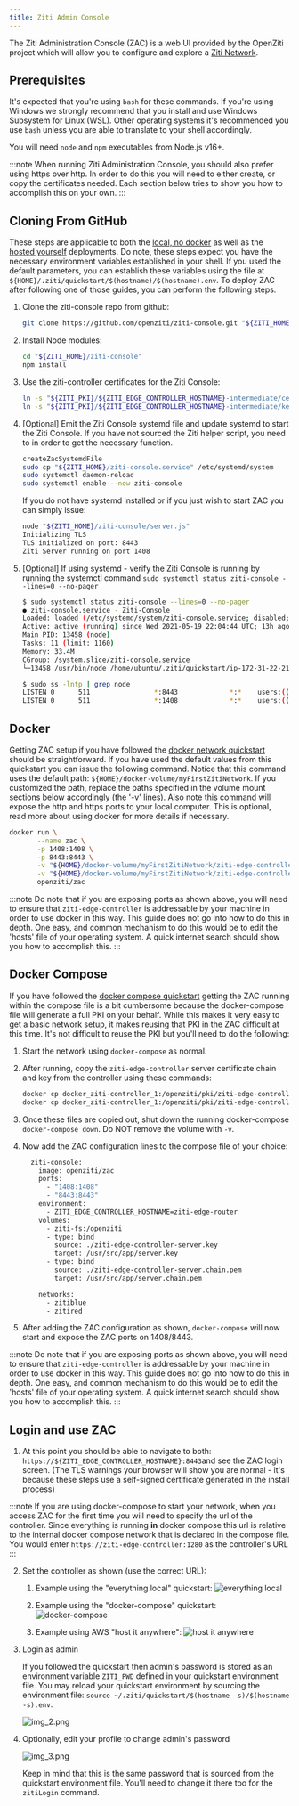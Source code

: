 ```yaml
---
title: Ziti Admin Console
---
```


The Ziti Administration Console (ZAC) is a web UI provided by the OpenZiti project which will allow you to configure and 
explore a [Ziti Network](../../introduction/intro).

## Prerequisites

It's expected that you're using `bash` for these commands. If you're using Windows we strongly recommend that you install 
and use Windows Subsystem for Linux (WSL). Other operating systems it's recommended you use `bash` unless you are able to 
translate to your shell accordingly.

You will need `node` and `npm` executables from Node.js v16+.

:::note
When running Ziti Administration Console, you should also prefer using https over http. In order to do this you will need
to either create, or copy the certificates needed. Each section below tries to show you how to accomplish this on your own.
:::

## Cloning From GitHub

These steps are applicable to both the [local, no docker](../network/local-no-docker) as well as the 
[hosted yourself](../network/hosted) deployments. Do note, these steps expect you have the necessary 
environment variables established in your shell. If you used the default parameters, you can establish these variables 
using the file at `${HOME}/.ziti/quickstart/$(hostname)/$(hostname).env`. To deploy ZAC after following one of those guides,
you can perform the following steps.

1. Clone the ziti-console repo from github:

    ```bash
    git clone https://github.com/openziti/ziti-console.git "${ZITI_HOME}/ziti-console"
    ```

1. Install Node modules:

    ```bash
    cd "${ZITI_HOME}/ziti-console"
    npm install
    ````

1. Use the ziti-controller certificates for the Ziti Console:

    ```bash
    ln -s "${ZITI_PKI}/${ZITI_EDGE_CONTROLLER_HOSTNAME}-intermediate/certs/${ZITI_EDGE_CONTROLLER_HOSTNAME}-server.chain.pem" "${ZITI_HOME}/ziti-console/server.chain.pem"
    ln -s "${ZITI_PKI}/${ZITI_EDGE_CONTROLLER_HOSTNAME}-intermediate/keys/${ZITI_EDGE_CONTROLLER_HOSTNAME}-server.key" "${ZITI_HOME}/ziti-console/server.key"
    ```

1. [Optional] Emit the Ziti Console systemd file and update systemd to start the Ziti Console. If you have not sourced the 
   Ziti helper script, you need to in order to get the necessary function.

    ```bash
    createZacSystemdFile
    sudo cp "${ZITI_HOME}/ziti-console.service" /etc/systemd/system
    sudo systemctl daemon-reload
    sudo systemctl enable --now ziti-console
    ```

   If you do not have systemd installed or if you just wish to start ZAC you can simply issue:

   ```bash
   node "${ZITI_HOME}/ziti-console/server.js"
   Initializing TLS
   TLS initialized on port: 8443
   Ziti Server running on port 1408
   ```

1. [Optional] If using systemd - verify the Ziti Console is running by running the systemctl command 
   `sudo systemctl status ziti-console --lines=0 --no-pager`

    ```bash
   $ sudo systemctl status ziti-console --lines=0 --no-pager
    ● ziti-console.service - Ziti-Console
    Loaded: loaded (/etc/systemd/system/ziti-console.service; disabled; vendor preset: enabled)
    Active: active (running) since Wed 2021-05-19 22:04:44 UTC; 13h ago
    Main PID: 13458 (node)
    Tasks: 11 (limit: 1160)
    Memory: 33.4M
    CGroup: /system.slice/ziti-console.service
    └─13458 /usr/bin/node /home/ubuntu/.ziti/quickstart/ip-172-31-22-212/ziti-console/server.js

   $ sudo ss -lntp | grep node
   LISTEN 0      511                *:8443             *:*    users:(("node",pid=26013,fd=19))           
   LISTEN 0      511                *:1408             *:*    users:(("node",pid=26013,fd=18))
    ```

## Docker

Getting ZAC setup if you have followed the [docker network quickstart](../network/local-with-docker) 
should be straightforward. If you have used the default values from this quickstart you can issue the following command. 
Notice that this command uses the default path: `${HOME}/docker-volume/myFirstZitiNetwork`. If you customized the path, 
replace the paths specified in the volume mount sections below accordingly (the '-v' lines). Also note this command will 
expose the http and https ports to your local computer. This is optional, read more about using docker for more details 
if necessary.

 ```bash
 docker run \
        --name zac \
        -p 1408:1408 \
        -p 8443:8443 \
        -v "${HOME}/docker-volume/myFirstZitiNetwork/ziti-edge-controller-intermediate/keys/ziti-edge-controller-server.key":/usr/src/app/server.key \
        -v "${HOME}/docker-volume/myFirstZitiNetwork/ziti-edge-controller-intermediate/certs/ziti-edge-controller-server.chain.pem":/usr/src/app/server.chain.pem \
        openziti/zac
 ```

:::note
Do note that if you are exposing ports as shown above, you will need to ensure that `ziti-edge-controller` is 
addressable by your machine in order to use docker in this way. This guide does not go into how to do this in depth. 
One easy, and common mechanism to do this would be to edit the 'hosts' file of your operating system. A quick 
internet search should show you how to accomplish this.
:::

## Docker Compose

If you have followed the [docker compose quickstart](../network/local-docker-compose) getting the ZAC 
running within the compose file is a bit cumbersome because the docker-compose file will generate a full PKI on your 
behalf. While this makes it very easy to get a basic network setup, it makes reusing that PKI in the ZAC difficult at 
this time.  It's not difficult to reuse the PKI but you'll need to do the following:

1. Start the network using `docker-compose` as normal.
2. After running, copy the `ziti-edge-controller` server certificate chain and key from the controller using these commands:
	```bash
   docker cp docker_ziti-controller_1:/openziti/pki/ziti-edge-controller-intermediate/keys/ziti-edge-controller-server.key .
   docker cp docker_ziti-controller_1:/openziti/pki/ziti-edge-controller-intermediate/certs/ziti-edge-controller-server.chain.pem .
	```
	
3. Once these files are copied out, shut down the running docker-compose `docker-compose down`. Do NOT remove the volume 
   with `-v`.
4. Now add the ZAC configuration lines to the compose file of your choice:
   ```bash
     ziti-console:
       image: openziti/zac
       ports:
         - "1408:1408"
         - "8443:8443"
       environment:
         - ZITI_EDGE_CONTROLLER_HOSTNAME=ziti-edge-router
       volumes:
         - ziti-fs:/openziti
         - type: bind
           source: ./ziti-edge-controller-server.key
           target: /usr/src/app/server.key
         - type: bind
           source: ./ziti-edge-controller-server.chain.pem
           target: /usr/src/app/server.chain.pem

       networks:
         - zitiblue
         - zitired
   ```
1. After adding the ZAC configuration as shown, `docker-compose` will now start and expose the ZAC ports on 1408/8443.

:::note
Do note that if you are exposing ports as shown above, you will need to ensure that `ziti-edge-controller` is
addressable by your machine in order to use docker in this way. This guide does not go into how to do this in depth.
One easy, and common mechanism to do this would be to edit the 'hosts' file of your operating system. A quick
internet search should show you how to accomplish this.
:::

## Login and use ZAC

1. At this point you should be able to navigate to both: `https://${ZITI_EDGE_CONTROLLER_HOSTNAME}:8443`and see the ZAC login
   screen. (The TLS warnings your browser will show you are normal - it's because these steps use a self-signed certificate
   generated in the install process)
   
:::note
If you are using docker-compose to start your network, when you access ZAC for the first time you will need to 
specify the url of the controller. Since everything is running **in** docker compose this url is relative to the 
internal docker compose network that is declared in the compose file. You would enter 
`https://ziti-edge-controller:1280` as the controller's URL
:::

2. Set the controller as shown (use the correct URL):

   1. Example using the "everything local" quickstart:
      ![everything local](./zac_configure_local.png)
 
   2. Example using the "docker-compose" quickstart:
      ![docker-compose](./zac_configure_dc.png)   
 
   3. Example using AWS "host it anywhere":
      ![host it anywhere](./zac_configure_hia.png)

3. Login as admin

   If you followed the quickstart then admin's password is stored as an environment variable `ZITI_PWD` defined in your quickstart environment file. You may reload your quickstart environment by sourcing the environment file: `source ~/.ziti/quickstart/$(hostname -s)/$(hostname -s).env`.

   ![img_2.png](./zac_login.png)

4. Optionally, edit your profile to change admin's password

   ![img_3.png](./zac_change_pwd.png)

   Keep in mind that this is the same password that is sourced from the quickstart environment file. You'll need to change it there too for the `zitiLogin` command.
